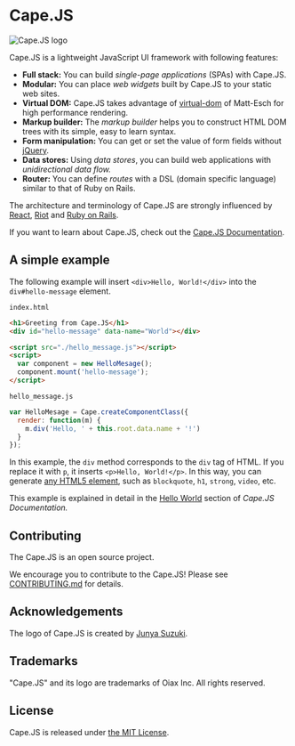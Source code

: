 # Cape.JS

![Cape.JS logo](https://cdn.rawgit.com/oiax/capejs/logo1/doc/logo/capejs.svg)

Cape.JS is a lightweight JavaScript UI framework with following features:

* **Full stack:** You can build *single-page applications* (SPAs) with Cape.JS.
* **Modular:** You can place *web widgets* built by Cape.JS to your static web sites.
* **Virtual DOM:** Cape.JS takes advantage of
[virtual-dom](https://github.com/Matt-Esch/virtual-dom)
of Matt-Esch for high performance rendering.
* **Markup builder:** The *markup builder* helps you to construct HTML DOM trees
with its simple, easy to learn syntax.
* **Form manipulation:** You can get or set the value of form fields
without [jQuery](https://jquery.com/).
* **Data stores:** Using *data stores*, you can build web applications
with *unidirectional data flow.*
* **Router:** You can define *routes* with a DSL (domain specific language)
similar to that of Ruby on Rails.

The architecture and terminology of Cape.JS are strongly influenced by
[React](https://github.com/facebook/react),
[Riot](https://github.com/muut/riotjs)
and [Ruby on Rails](https://github.com/rails/rails).

If you want to learn about Cape.JS, check out the [Cape.JS Documentation](http://oiax.github.io/capejs/).

## A simple example

The following example will insert `<div>Hello, World!</div>` into the `div#hello-message` element.

`index.html`

```html
<h1>Greeting from Cape.JS</h1>
<div id="hello-message" data-name="World"></div>

<script src="./hello_message.js"></script>
<script>
  var component = new HelloMesage();
  component.mount('hello-message');
</script>
```

`hello_message.js`

```javascript
var HelloMesage = Cape.createComponentClass({
  render: function(m) {
    m.div('Hello, ' + this.root.data.name + '!')
  }
});
```

In this example, the `div` method corresponds to the `div` tag of HTML.
If you replace it with `p`, it inserts `<p>Hello, World!</p>`.
In this way, you can generate [any HTML5 element](http://www.w3.org/TR/html-markup/elements.html),
such as `blockquote`, `h1`, `strong`, `video`, etc.

This example is explained in detail
in the [Hello World](http://oiax.github.io/capejs/components/#hello-world) section
of *Cape.JS Documentation.*

## Contributing

The Cape.JS is an open source project.

We encourage you to contribute to the Cape.JS!
Please see [CONTRIBUTING.md](CONTRIBUTING.md) for details.

## Acknowledgements

The logo of Cape.JS is created by [Junya Suzuki](https://github.com/junya-suzuki).

## Trademarks

"Cape.JS" and its logo are trademarks of Oiax Inc. All rights reserved.

## License

Cape.JS is released under [the MIT License](LICENSE).
